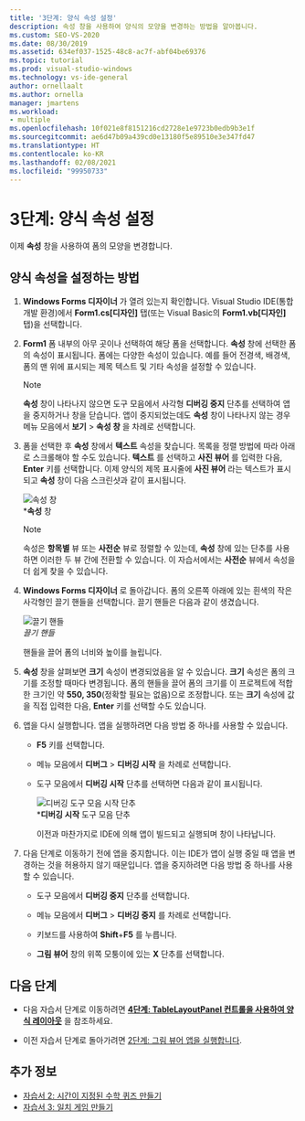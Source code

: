 ```yaml
---
title: '3단계: 양식 속성 설정'
description: 속성 창을 사용하여 양식의 모양을 변경하는 방법을 알아봅니다.
ms.custom: SEO-VS-2020
ms.date: 08/30/2019
ms.assetid: 634ef037-1525-48c8-ac7f-abf04be69376
ms.topic: tutorial
ms.prod: visual-studio-windows
ms.technology: vs-ide-general
author: ornellaalt
ms.author: ornella
manager: jmartens
ms.workload:
- multiple
ms.openlocfilehash: 10f021e8f8151216cd2728e1e9723b0edb9b3e1f
ms.sourcegitcommit: ae6d47b09a439cd0e13180f5e89510e3e347fd47
ms.translationtype: HT
ms.contentlocale: ko-KR
ms.lasthandoff: 02/08/2021
ms.locfileid: "99950733"
---
```

# <a name="step-3-set-your-form-properties"></a>3단계: 양식 속성 설정

이제 **속성** 창을 사용하여 폼의 모양을 변경합니다.

## <a name="how-to-set-your-form-properties"></a>양식 속성을 설정하는 방법

1. **Windows Forms 디자이너** 가 열려 있는지 확인합니다. Visual Studio IDE(통합 개발 환경)에서 **Form1.cs[디자인]** 탭(또는 Visual Basic의 **Form1.vb[디자인]** 탭)을 선택합니다.

1. **Form1** 폼 내부의 아무 곳이나 선택하여 해당 폼을 선택합니다. **속성** 창에 선택한 폼의 속성이 표시됩니다. 폼에는 다양한 속성이 있습니다. 예를 들어 전경색, 배경색, 폼의 맨 위에 표시되는 제목 텍스트 및 기타 속성을 설정할 수 있습니다.

   > [!NOTE]
   > **속성** 창이 나타나지 않으면 도구 모음에서 사각형 **디버깅 중지** 단추를 선택하여 앱을 중지하거나 창을 닫습니다. 앱이 중지되었는데도 **속성** 창이 나타나지 않는 경우 메뉴 모음에서 **보기** > **속성 창** 을 차례로 선택합니다.

1. 폼을 선택한 후 **속성** 창에서 **텍스트** 속성을 찾습니다. 목록을 정렬 방법에 따라 아래로 스크롤해야 할 수도 있습니다. **텍스트** 를 선택하고 **사진 뷰어** 를 입력한 다음, **Enter** 키를 선택합니다.  이제 양식의 제목 표시줄에 **사진 뷰어** 라는 텍스트가 표시되고 **속성** 창이 다음 스크린샷과 같이 표시됩니다.

    ![속성 창](../ide/media/express_edittextproperty.png)<br>
   ***속성** 창

   > [!NOTE]
   > 속성은 **항목별** 뷰 또는 **사전순** 뷰로 정렬할 수 있는데, **속성** 창에 있는 단추를 사용하면 이러한 두 뷰 간에 전환할 수 있습니다. 이 자습서에서는 **사전순** 뷰에서 속성을 더 쉽게 찾을 수 있습니다.

1. **Windows Forms 디자이너** 로 돌아갑니다. 폼의 오른쪽 아래에 있는 흰색의 작은 사각형인 끌기 핸들을 선택합니다. 끌기 핸들은 다음과 같이 생겼습니다.

    ![끌기 핸들](../ide/media/express_bottomrt_drag.png)<br>
   *끌기 핸들*

    핸들을 끌어 폼의 너비와 높이를 늘립니다.

1. **속성** 창을 살펴보면 **크기** 속성이 변경되었음을 알 수 있습니다. **크기** 속성은 폼의 크기를 조정할 때마다 변경됩니다. 폼의 핸들을 끌어 폼의 크기를 이 프로젝트에 적합한 크기인 약 **550, 350**(정확할 필요는 없음)으로 조정합니다. 또는 **크기** 속성에 값을 직접 입력한 다음, **Enter** 키를 선택할 수도 있습니다.

1. 앱을 다시 실행합니다. 앱을 실행하려면 다음 방법 중 하나를 사용할 수 있습니다.

   - **F5** 키를 선택합니다.

   - 메뉴 모음에서 **디버그** > **디버깅 시작** 을 차례로 선택합니다.

   - 도구 모음에서 **디버깅 시작** 단추를 선택하면 다음과 같이 표시됩니다.

      ![디버깅 도구 모음 시작 단추](../ide/media/express_icondebug.png)<br>
     ***디버깅 시작** 도구 모음 단추

     이전과 마찬가지로 IDE에 의해 앱이 빌드되고 실행되며 창이 나타납니다.

1. 다음 단계로 이동하기 전에 앱을 중지합니다. 이는 IDE가 앱이 실행 중일 때 앱을 변경하는 것을 허용하지 않기 때문입니다. 앱을 중지하려면 다음 방법 중 하나를 사용할 수 있습니다.

   - 도구 모음에서 **디버깅 중지** 단추를 선택합니다.

   - 메뉴 모음에서 **디버그** > **디버깅 중지** 를 차례로 선택합니다.

   - 키보드를 사용하여 **Shift**+**F5** 를 누릅니다.

   - **그림 뷰어** 창의 위쪽 모퉁이에 있는 **X** 단추를 선택합니다.

## <a name="next-steps"></a>다음 단계

* 다음 자습서 단계로 이동하려면 **[4단계: TableLayoutPanel 컨트롤을 사용하여 양식 레이아웃](../ide/step-4-lay-out-your-form-with-a-tablelayoutpanel-control.md)** 을 참조하세요.

* 이전 자습서 단계로 돌아가려면 [2단계: 그림 뷰어 앱을 실행합니다](../ide/step-2-run-your-program.md).

## <a name="see-also"></a>추가 정보

* [자습서 2: 시간이 지정된 수학 퀴즈 만들기](tutorial-2-create-a-timed-math-quiz.md)
* [자습서 3: 일치 게임 만들기](tutorial-3-create-a-matching-game.md)
